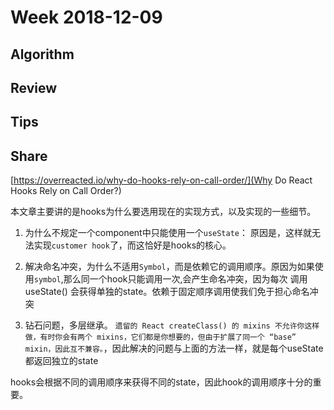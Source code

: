 # Week 2018-12-09

## Algorithm

## Review

## Tips

## Share

[https://overreacted.io/why-do-hooks-rely-on-call-order/](Why Do React Hooks Rely on Call Order?)

本文章主要讲的是hooks为什么要选用现在的实现方式，以及实现的一些细节。

1. 为什么不规定一个component中只能使用一个`useState`： 原因是，这样就无法实现`customer hook`了，而这恰好是hooks的核心。

2. 解决命名冲突，为什么不适用`Symbol`，而是依赖它的调用顺序。原因为如果使用`symbol`,那么同一个hook只能调用一次,会产生命名冲突，因为每次 调用 useState() 会获得单独的state。依赖于固定顺序调用使我们免于担心命名冲突

3. 钻石问题，多层继承。 `遗留的 React createClass() 的 mixins 不允许你这样做，有时你会有两个 mixins，它们都是你想要的，但由于扩展了同一个 “base” mixin，因此互不兼容。`，因此解决的问题与上面的方法一样，就是每个useState都返回独立的state


hooks会根据不同的调用顺序来获得不同的state，因此hook的调用顺序十分的重要。